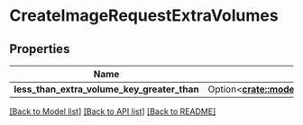 # CreateImageRequestExtraVolumes

## Properties

Name | Type | Description | Notes
------------ | ------------- | ------------- | -------------
**less_than_extra_volume_key_greater_than** | Option<[**crate::models::ScalewayPeriodInstancePeriodV1PeriodVolumeTemplate**](scaleway.instance.v1.VolumeTemplate.md)> |  | [optional]

[[Back to Model list]](../README.md#documentation-for-models) [[Back to API list]](../README.md#documentation-for-api-endpoints) [[Back to README]](../README.md)


